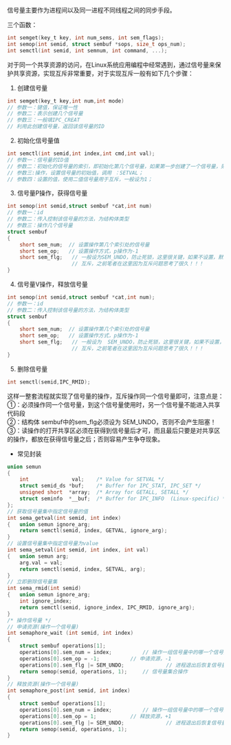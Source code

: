信号量主要作为进程间以及同一进程不同线程之间的同步手段。  

三个函数：
```C
int semget(key_t key, int num_sems, int sem_flags);
int semop(int semid, struct sembuf *sops, size_t ops_num);
int semctl(int semid, int semnum, int command, ...);
```

对于同一个共享资源的访问，在Linux系统应用编程中经常遇到，通过信号量来保护共享资源，实现互斥非常重要，对于实现互斥一般有如下几个步骤：   
1. 创建信号量  
```C
int semget(key_t key,int num,int mode)   
// 参数一：键值，保证唯一性  
// 参数二：表示创建几个信号量  
// 参数三：一般填IPC_CREAT  
// 利用此创建信号量，返回该信号量的ID
```

2. 初始化信号量值 
```C
int semctl(int semid,int index,int cmd,int val);   
// 参数一：信号量的ID值   
// 参数二：初始化的信号量的索引，即初始化第几个信号量，如果第一步创建了一个信号量，则这里索引为 0；   
// 参数三:操作，设置信号量的初始值，调用 ：SETVAL；   
// 参数四：设置的值，使用二值信号量用于互斥，一般设为1；  
```

3. 信号量P操作，获得信号量   
```C
int semop(int semid,struct sembuf *cat,int num)   
// 参数一：id   
// 参数二：传入控制该信号量的方法，为结构体类型   
// 参数三：操作几个信号量  
struct sembuf  
{
    short sem_num;  // 设置操作第几个索引处的信号量  
    short sem_op;   // 设置操作方式，p操作为-1  
    short sem_flg;   // 一般设为SEM_UNDO，防止死锁，这里很关键，如果不设置，默认是IPC_NOWAIT，那么久无法产生
                     // 互斥，之前笔者在这里因为互斥问题思考了很久！！！  
}
```

4. 信号量V操作，释放信号量  
```C
int semop(int semid,struct sembuf *cat,int num);  
// 参数一：id  
// 参数二：传入控制该信号量的方法，为结构体类型  
struct sembuf  
{
    short sem_num;  // 设置操作第几个索引处的信号量  
    short sem_op;   // 设置操作方式，p操作为-1  
    short sem_flg;   // 一般设为  SEM_UNDO，防止死锁，这里很关键，如果不设置，默认是IPC_NOWAIT，那么久无法产生
                     // 互斥，之前笔者在这里因为互斥问题思考了很久！！！  
}
```

5. 删除信号量  
```C
int semctl(semid,IPC_RMID); 
```

这样一整套流程就实现了信号量的操作，互斥操作同一个信号量即可，注意点是：   
①：必须操作同一个信号量，到这个信号量使用时，另一个信号量不能进入共享代码段   
②：结构体 sembuf中的sem_flg必须设为 SEM_UNDO，否则不会产生阻塞！   
③：读操作的打开共享区必须在获得到信号量后才可，而且最后只要是对共享区的操作，都放在获得信号量之后；否则容易产生争夺现象。  

* 常见封装
```C
union semun
{
	int              val;    /* Value for SETVAL */
	struct semid_ds *buf;    /* Buffer for IPC_STAT, IPC_SET */
	unsigned short  *array;  /* Array for GETALL, SETALL */
	struct seminfo  *__buf;  /* Buffer for IPC_INFO	 (Linux-specific) */
};
// 获取信号量集中指定信号量的值
int sema_getval(int semid, int index)
{	union semun ignore_arg;
	return semctl(semid, index, GETVAL, ignore_arg);
}
// 设置信号量集中指定信号量为value
int sema_setval(int semid, int index, int val)
{	union semun arg;
	arg.val = val;
	return semctl(semid, index, SETVAL, arg);
}
// 立即删除信号量集
int sema_rmid(int semid)
{	union semun ignore_arg;
	int ignore_index;
	return semctl(semid, ignore_index, IPC_RMID, ignore_arg);
}
/* 操作信号量 */ 
// 申请资源(操作一个信号量)
int semaphore_wait (int semid, int index)
{
	struct sembuf operations[1];
	operations[0].sem_num = index;			// 操作一组信号量中的哪一个信号量
	operations[0].sem_op = -1;			// 申请资源，-1
	operations[0].sem_flg |= SEM_UNDO;　　　　	     // 进程退出后恢复信号量(成对出现)
	return semop(semid, operations, 1);		// 信号量集合操作
}
// 释放资源(操作一个信号量)
int semaphore_post(int semid, int index)
{
	struct sembuf operations[1];
	operations[0].sem_num = index;			// 操作一组信号量中的哪一个信号量
	operations[0].sem_op = 1;			// 释放资源，+1
	operations[0].sem_flg |= SEM_UNDO;　　　　	     // 进程退出后恢复信号量(成对出现)
	return semop(semid, operations, 1);
}
```
